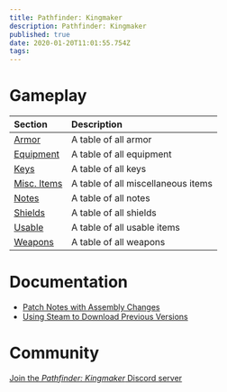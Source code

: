```yaml
---
title: Pathfinder: Kingmaker
description: Pathfinder: Kingmaker
published: true
date: 2020-01-20T11:01:55.754Z
tags: 
---
```


# Gameplay

Section | Description
:--- | :---
[Armor](/kingmaker/armor) | A table of all armor
[Equipment](/kingmaker/equipment) | A table of all equipment
[Keys](/kingmaker/keys) | A table of all keys
[Misc. Items](/kingmaker/misc-items) | A table of all miscellaneous items
[Notes](/kingmaker/notes) | A table of all notes
[Shields](/kingmaker/shields) | A table of all shields
[Usable](/kingmaker/usable) | A table of all usable items
[Weapons](/kingmaker/weapons) | A table of all weapons

# Documentation

* [Patch Notes with Assembly Changes](/kingmaker/patch-notes)
* [Using Steam to Download Previous Versions](/steam-console)

# Community

[Join the _Pathfinder: Kingmaker_ Discord server](https://discord.gg/E5pe74u)
